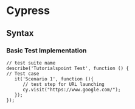 # Cypress

## Syntax
### Basic Test Implementation
```cypress
// test suite name
describe('Tutorialspoint Test', function () {
// Test case
   it('Scenario 1', function (){
      // test step for URL launching
      cy.visit("https://www.google.com/");
   });
});
```

